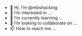 - 👋 Hi, I’m @mbshacking
- 👀 I’m interested in ...
- 🌱 I’m currently learning ...
- 💞️ I’m looking to collaborate on ...
- 📫 How to reach me ...

<!---
mbshacking/mbshacking is a ✨ special ✨ repository because its `README.md` (this file) appears on your GitHub profile.
You can click the Preview link to take a look at your changes.
--->
